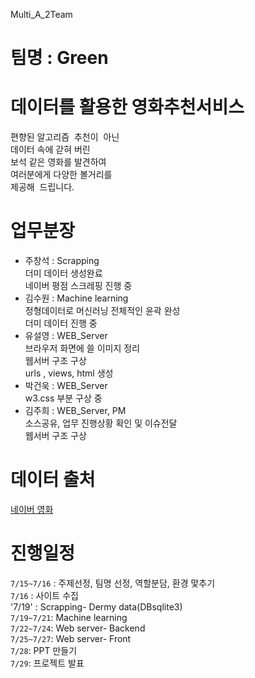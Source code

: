 Multi_A_2Team

# 팀명 : Green 

# 데이터를 활용한 영화추천서비스<br>
편향된 알고리즘  추천이  아닌<br>
데이터 속에 갇혀 버린 <br>
보석 같은 영화를 발견하여<br>
여러분에게 다양한 볼거리를 <br>
제공해  드립니다.


# 업무분장<br>
* 주창석 : Scrapping<br>
         더미 데이터 생성완료<br>
         네이버 평점 스크레핑 진행 중<br>
* 김수원 : Machine learning<br>
         정형데이터로 머신러닝 전체적인 윤곽 완성<br>
         더미 데이터 진행 중<br>
* 유설영 : WEB_Server<br>
         브라우저 화면에 쓸 이미지 정리<br>
         웹서버 구조 구상<br>
         urls , views, html 생성 <br>
* 박건욱 : WEB_Server<br>
         w3.css 부분 구상 중<br>
* 김주희 : WEB_Server, PM<br>
         소스공유, 업무 진행상황 확인 및 이슈전달<br>
         웹서버 구조 구상<br>

# 데이터 출처<br>
[네이버 영화](https://movie.naver.com/movie/running/current.naver) 

# 진행일정
`7/15~7/16` : 주제선정, 팀명 선정, 역할분담, 환경 맟추기<br>
`7/16` : 사이트 수집 <br>
'7/19' : Scrapping- Dermy data(DBsqlite3) <br>
`7/19~7/21`: Machine learning<br>
`7/22~7/24`: Web server- Backend<br>
`7/25~7/27`: Web server- Front<br>
`7/28`: PPT 만들기<br>
`7/29`: 프로젝트 발표 <br>


